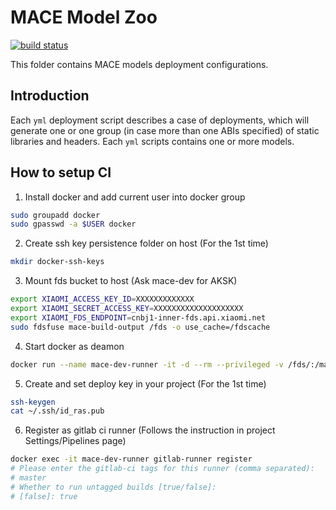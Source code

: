 MACE Model Zoo
=====
[![build status](http://v9.git.n.xiaomi.com/deep-computing/mace-models/badges/master/build.svg)](http://v9.git.n.xiaomi.com/deep-computing/mace-models/commits/master)

This folder contains MACE models deployment configurations.

Introduction
---
Each `yml` deployment script describes a case of deployments, which will 
generate one or one group (in case more than one ABIs specified) of static 
libraries and headers. Each `yml` scripts contains one or more models.


How to setup CI
---
1. Install docker and add current user into docker group
```sh
sudo groupadd docker
sudo gpasswd -a $USER docker
```

2. Create ssh key persistence folder on host (For the 1st time)
```sh
mkdir docker-ssh-keys
```

3. Mount fds bucket to host (Ask mace-dev for AKSK)
```sh
export XIAOMI_ACCESS_KEY_ID=XXXXXXXXXXXXX
export XIAOMI_SECRET_ACCESS_KEY=XXXXXXXXXXXXXXXXXXXX
export XIAOMI_FDS_ENDPOINT=cnbj1-inner-fds.api.xiaomi.net
sudo fdsfuse mace-build-output /fds -o use_cache=/fdscache
```

4. Start docker as deamon
```sh
docker run --name mace-dev-runner -it -d --rm --privileged -v /fds/:/mace-build-output -v /dev/bus/usb:/dev/bus/usb --net=host -v `pwd`/docker-ssh-keys:/root/.ssh cr.d.xiaomi.net/mace/gitlab-runner
```

5. Create and set deploy key in your project (For the 1st time)
```sh
ssh-keygen
cat ~/.ssh/id_ras.pub
```

6. Register as gitlab ci runner (Follows the instruction in project Settings/Pipelines page)
```sh
docker exec -it mace-dev-runner gitlab-runner register
# Please enter the gitlab-ci tags for this runner (comma separated):
# master
# Whether to run untagged builds [true/false]:
# [false]: true
```
